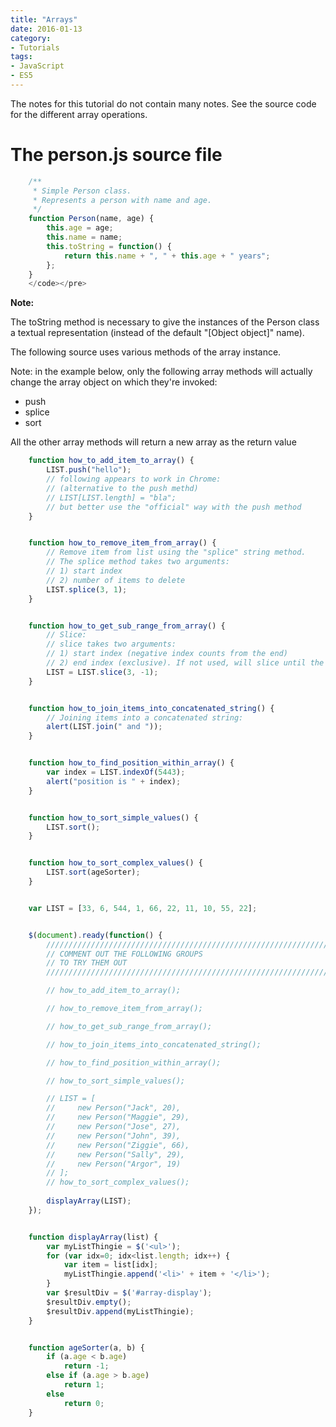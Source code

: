 ```yaml
---
title: "Arrays"
date: 2016-01-13
category:
- Tutorials
tags:
- JavaScript
- ES5
---
```


The notes for this tutorial do not contain many notes. See the source code for the different array operations. 

# The person.js source file

```javascript
    /**
     * Simple Person class.
     * Represents a person with name and age.
     */
    function Person(name, age) {
        this.age = age;
        this.name = name;
        this.toString = function() {
            return this.name + ", " + this.age + " years";
        };
    }
    </code></pre>
```

**Note:**

The toString method is necessary to give the instances of the Person class a textual representation (instead of the default "[Object object]" name).

The following source uses various methods of the array instance.

Note: in the example below, only the following array methods will actually change the array object on which they're invoked:

* push
* splice
* sort

All the other array methods will return a new array as the return value

```javascript
    function how_to_add_item_to_array() {
        LIST.push("hello");
        // following appears to work in Chrome:
        // (alternative to the push methd)
        // LIST[LIST.length] = "bla";
        // but better use the "official" way with the push method
    }


    function how_to_remove_item_from_array() {
        // Remove item from list using the "splice" string method.
        // The splice method takes two arguments:
        // 1) start index
        // 2) number of items to delete
        LIST.splice(3, 1);
    }


    function how_to_get_sub_range_from_array() {
        // Slice:
        // slice takes two arguments:
        // 1) start index (negative index counts from the end)
        // 2) end index (exclusive). If not used, will slice until the end of array
        LIST = LIST.slice(3, -1);
    }


    function how_to_join_items_into_concatenated_string() {
        // Joining items into a concatenated string:
        alert(LIST.join(" and "));
    }


    function how_to_find_position_within_array() {
        var index = LIST.indexOf(5443);
        alert("position is " + index);
    }


    function how_to_sort_simple_values() {
        LIST.sort();
    }


    function how_to_sort_complex_values() {
        LIST.sort(ageSorter);
    }


    var LIST = [33, 6, 544, 1, 66, 22, 11, 10, 55, 22];


    $(document).ready(function() {
        ////////////////////////////////////////////////////////////////////////////
        // COMMENT OUT THE FOLLOWING GROUPS
        // TO TRY THEM OUT
        ////////////////////////////////////////////////////////////////////////////

        // how_to_add_item_to_array();

        // how_to_remove_item_from_array();

        // how_to_get_sub_range_from_array();

        // how_to_join_items_into_concatenated_string();

        // how_to_find_position_within_array();

        // how_to_sort_simple_values();

        // LIST = [
        //     new Person("Jack", 20),
        //     new Person("Maggie", 29),
        //     new Person("Jose", 27),
        //     new Person("John", 39),
        //     new Person("Ziggie", 66),
        //     new Person("Sally", 29),
        //     new Person("Argor", 19)
        // ];
        // how_to_sort_complex_values();
        
        displayArray(LIST);
    });


    function displayArray(list) {
        var myListThingie = $('<ul>');
        for (var idx=0; idx<list.length; idx++) {
            var item = list[idx];
            myListThingie.append('<li>' + item + '</li>');
        }
        var $resultDiv = $('#array-display');
        $resultDiv.empty();
        $resultDiv.append(myListThingie);
    }


    function ageSorter(a, b) {
        if (a.age < b.age)
            return -1;
        else if (a.age > b.age)
            return 1;
        else
            return 0;
    }
```
